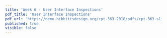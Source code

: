 ```yaml
---
title: 'Week 6 - User Interface Inspections'
pdf_title: 'User Interface Inspections'
pdf_url: 'https://demo.hibbittsdesign.org/cpt-363-2018/pdfs/cpt-363-slides-placeholder.pdf'
published: true
visible: false
---
```

